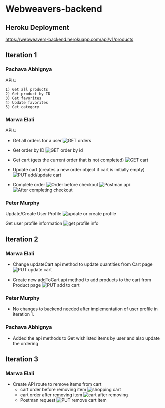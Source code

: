 # Webweavers-backend

## Heroku Deployment
https://webweavers-backend.herokuapp.com/api/v1/products

## Iteration 1

### Pachava Abhignya

APIs:

    1) Get all products
    2) Get product by ID
    3) Get favorites
    4) Update favorites
    5) Get category

### Marwa Elali

APIs:

 - Get all orders for a user
![GET orders](screenshots/pm-get-all-user-orders.png)

- Get order by ID
![GET order by id](screenshots/pm-get-order-by-id.png)

- Get cart (gets the current order that is not completed)
![GET cart](screenshots/pm-get-order-in-cart.png)

- Update cart (creates a new order object if cart is initially empty)
![PUT add/update cart](screenshots/pm-add-update-cart.png)

- Complete order
![Order before checkout](screenshots/compass-order-before-checkout.png)
![Postman api](screenshots/pm-complete-order.png)
![After completing checkout](screenshots/compass-order-checkout-complete.png)

### Peter Murphy

Update/Create User Profile
![update or create profile](screenshots/update_or_create_user_profile.jpg)

Get user profile information
![get profile info](screenshots/get_profile_info.jpg)


## Iteration 2

### Marwa Elali

- Change updateCart api method to update quantities from Cart page
![PUT update cart](screenshots/pm-add-update-cart.png)

- Create new addToCart api method to add products to the cart from Product page
![PUT add to cart](screenshots/pm-add-to-cart.png)

### Peter Murphy

- No changes to backend needed after implementation of user profile in iteration 1.

### Pachava Abhignya

- Added the api methods to Get wishlisted items by user and also update the ordering


## Iteration 3

### Marwa Elali

- Create API route to remove items from cart
    - cart order before removing item
![shopping cart](screenshots/shopping-cart.png)
    - cart order after removing item
![cart after removing](screenshots/cart-after-removing.png)
    - Postman request
![PUT remove cart item](screenshots/pm-remove-item.png)
